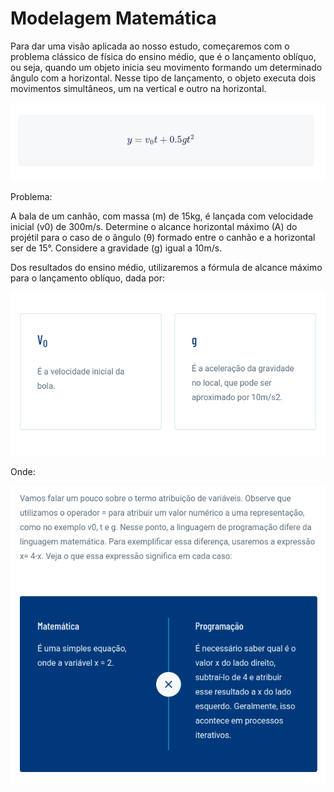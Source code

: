 # Modelagem Matemática

Para dar uma visão aplicada ao nosso estudo, começaremos com o problema clássico de física do ensino médio, que é o lançamento oblíquo, ou seja, quando um objeto inicia seu movimento formando um determinado ângulo com a horizontal. Nesse tipo de lançamento, o objeto executa dois movimentos simultâneos, um na vertical e outro na horizontal. 

![Alt text](image.png)

Problema:

A bala de um canhão, com massa (m) de 15kg, é lançada com velocidade inicial (v0) de 300m/s. Determine o alcance horizontal máximo (A) do projétil para o caso de o ângulo (θ) formado entre o canhão e a horizontal ser de 15°. Considere a gravidade (g) igual a 10m/s.

Dos resultados do ensino médio, utilizaremos a fórmula de alcance máximo para o lançamento oblíquo, dada por: 

![Alt text](image-1.png)

Onde:

![Alt text](image-2.png)

